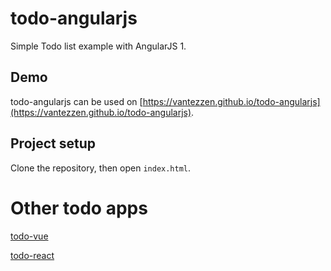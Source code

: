# todo-angularjs
Simple Todo list example with AngularJS 1.

## Demo
todo-angularjs can be used on [https://vantezzen.github.io/todo-angularjs](https://vantezzen.github.io/todo-angularjs).

## Project setup
Clone the repository, then open `index.html`.

# Other todo apps
[todo-vue](https://github.com/vantezzen/todo-vue)

[todo-react](https://github.com/vantezzen/todo-react)
